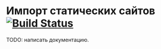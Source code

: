 # Импорт статических сайтов [![Build Status](https://travis-ci.org/InnovaCo/site-import.svg?branch=master)](https://travis-ci.org/InnovaCo/site-import)

TODO: написать документацию.